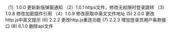 （1）1.0.0 更新新版弹窗通知
（2）1.0.1 https文件，修改无权限时登录跳转
（3）1.0.8 修改加密插件引用
（4）1.0.9 修改获取中英文文件地址
 (5) 2.0.0 更改http.js中英文提示
 (6) 2.2.2 更改http.js重连功能
 (7) 2.2.3 增加登录页用户条款接口
 (8) 6.1.0 删除api文件